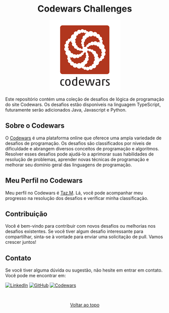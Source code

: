  <h1 align="center">Codewars Challenges</h1> 
<p align="center">
  <img src="./images/codewars-logo.png" alt="Logo da Codewars">
</p>

Este repositório contém uma coleção de desafios de lógica de programação do site Codewars. Os desafios estão disponíveis na linguagem TypeScript, futuramente serão adicionados Java, Javascript e Python.

## Sobre o Codewars
O [Codewars](https://www.codewars.com) é uma plataforma online que oferece uma ampla variedade de desafios de programação. Os desafios são classificados por níveis de dificuldade e abrangem diversos conceitos de programação e algoritmos. Resolver esses desafios pode ajudá-lo a aprimorar suas habilidades de resolução de problemas, aprender novas técnicas de programação e melhorar seu domínio geral das linguagens de programação.


## Meu Perfil no Codewars
Meu perfil no Codewars é [Taz.M](https://www.codewars.com/users/Taz.M). Lá, você pode acompanhar meu progresso na resolução dos desafios e verificar minha classificação.

## Contribuição
Você é bem-vindo para contribuir com novos desafios ou melhorias nos desafios existentes. Se você tiver algum desafio interessante para compartilhar, sinta-se à vontade para enviar uma solicitação de pull. Vamos crescer juntos!

## Contato
Se você tiver alguma dúvida ou sugestão, não hesite em entrar em contato. Você pode me encontrar em:

<p align="center">

  [![LinkedIn](https://img.shields.io/badge/LinkedIn-%230077B5.svg?logo=linkedin&logoColor=white)](https://linkedin.com/in/https://www.linkedin.com/in/t%C3%A1ssio-medeiros-274330226/) [![GitHub](https://img.shields.io/badge/GitHub-Tassio--Med-black?style=flat&logo=github)](https://github.com/Tassio-Med) [![Codewars](https://www.codewars.com/users/Taz.M/badges/small)](https://www.codewars.com/users/Taz.M)

</p>

<br>

<p align="center">
  <a align="right" href="#top">Voltar ao topo</a>
</p>

